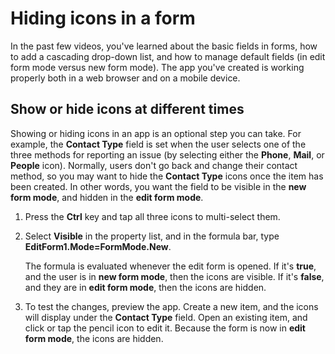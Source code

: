 <properties
   pageTitle="Hide icons in a form | Microsoft PowerApps"
   description="Hide icons in a form"
   services=""
   suite="powerapps"
   documentationCenter="na"
   authors="v-subohe"
   manager="anneta"
   editor=""
   tags=""
   featuredVideoId=123
   courseDuration=/>

   <tags
      ms.service="powerapps"
      ms.devlang="na"
      ms.topic="get-started-article"
      ms.tgt_pltfrm="na"
      ms.workload="na"
      ms.date="06/28/2017"
      ms.author="v-subohe"/>

# Hiding icons in a form
In the past few videos, you've learned about the basic fields in forms, how to add a cascading drop-down list, and how to manage default fields (in edit form mode versus new form mode). The app you've created is working properly both in a web browser and on a mobile device.

## Show or hide icons at different times ##
Showing or hiding icons in an app is an optional step you can take. For example, the **Contact Type** field is set when the user selects one of the three methods for reporting an issue (by selecting either the **Phone**, **Mail**, or **People** icon). Normally, users don't go back and change their contact method, so you may want to hide the **Contact Type** icons once the item has been created. In other words, you want the field to be visible in the **new form mode**, and hidden in the **edit form mode**.

1. Press the **Ctrl** key and tap all three icons to multi-select them.

1. Select **Visible** in the property list, and in the formula bar, type **EditForm1.Mode=FormMode.New**.

    The formula is evaluated whenever the edit form is opened. If it's **true**, and the user is in **new form mode**, then the icons are visible. If it's **false**, and they are in **edit form mode**, then the icons are hidden.

1. To test the changes, preview the app. Create a new item, and the icons will display under the **Contact Type** field. Open an existing item, and click or tap the pencil icon to edit it. Because the form is now in **edit form mode**, the icons are hidden.
